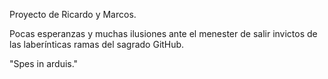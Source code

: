 Proyecto de Ricardo y Marcos. 

Pocas esperanzas y muchas ilusiones ante el menester de salir invictos de las laberínticas ramas del sagrado GitHub.

"Spes in arduis."
